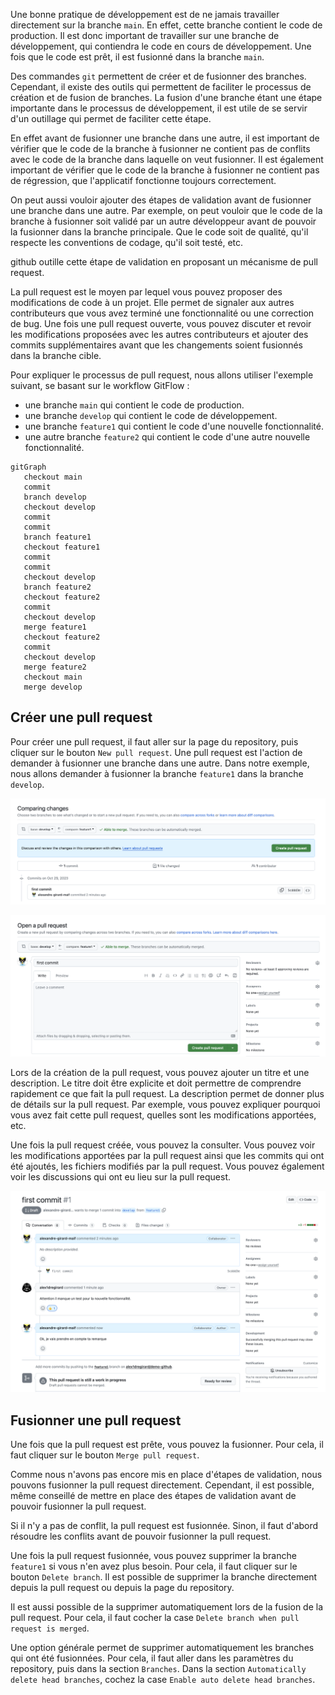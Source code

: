 Une bonne pratique de développement est de ne jamais travailler directement sur la branche `main`. En effet, cette branche contient le code de production. Il est donc important de travailler sur une branche de développement, qui contiendra le code en cours de développement. Une fois que le code est prêt, il est fusionné dans la branche `main`.

Des commandes `git` permettent de créer et de fusionner des branches. Cependant, il existe des outils qui permettent de faciliter le processus de création et de fusion de branches. La fusion d'une branche étant une étape importante dans le processus de développement, il est utile de se servir d'un outillage qui permet de faciliter cette étape.

En effet avant de fusionner une branche dans une autre, il est important de vérifier que le code de la branche à fusionner ne contient pas de conflits avec le code de la branche dans laquelle on veut fusionner. Il est également important de vérifier que le code de la branche à fusionner ne contient pas de régression, que l'applicatif fonctionne toujours correctement.

On peut aussi vouloir ajouter des étapes de validation avant de fusionner une branche dans une autre. Par exemple, on peut vouloir que le code de la branche à fusionner soit validé par un autre développeur avant de pouvoir la fusionner dans la branche principale. Que le code soit de qualité, qu'il respecte les conventions de codage, qu'il soit testé, etc.

github outille cette étape de validation en proposant un mécanisme de pull request.

La pull request est le moyen par lequel vous pouvez proposer des modifications de code à un projet. Elle permet de signaler aux autres contributeurs que vous avez terminé une fonctionnalité ou une correction de bug. Une fois une pull request ouverte, vous pouvez discuter et revoir les modifications proposées avec les autres contributeurs et ajouter des commits supplémentaires avant que les changements soient fusionnés dans la branche cible.

Pour expliquer le processus de pull request, nous allons utiliser l'exemple suivant, se basant sur le workflow GitFlow :

- une branche `main` qui contient le code de production.
- une branche `develop` qui contient le code de développement.
- une branche `feature1` qui contient le code d'une nouvelle fonctionnalité.
- une autre branche `feature2` qui contient le code d'une autre nouvelle fonctionnalité.

```mermaid
gitGraph
   checkout main
   commit
   branch develop
   checkout develop
   commit
   commit
   branch feature1
   checkout feature1
   commit
   commit
   checkout develop
   branch feature2
   checkout feature2
   commit
   checkout develop
   merge feature1
   checkout feature2
   commit
   checkout develop
   merge feature2
   checkout main
   merge develop
```

## Créer une pull request

Pour créer une pull request, il faut aller sur la page du repository, puis cliquer sur le bouton `New pull request`. Une pull request est l'action de demander à fusionner une branche dans une autre. Dans notre exemple, nous allons demander à fusionner la branche `feature1` dans la branche `develop`.

![New pull request](./images/new-pull-request.png)

![Open a pull request](./images/open-a-pull-request.png)

Lors de la création de la pull request, vous pouvez ajouter un titre et une description. Le titre doit être explicite et doit permettre de comprendre rapidement ce que fait la pull request. La description permet de donner plus de détails sur la pull request. Par exemple, vous pouvez expliquer pourquoi vous avez fait cette pull request, quelles sont les modifications apportées, etc.

Une fois la pull request créée, vous pouvez la consulter. Vous pouvez voir les modifications apportées par la pull request ainsi que les commits qui ont été ajoutés, les fichiers modifiés par la pull request. Vous pouvez également voir les discussions qui ont eu lieu sur la pull request.

![Pull request](./images/pull-request.png)

## Fusionner une pull request

Une fois que la pull request est prête, vous pouvez la fusionner. Pour cela, il faut cliquer sur le bouton `Merge pull request`.

Comme nous n'avons pas encore mis en place d'étapes de validation, nous pouvons fusionner la pull request directement. Cependant, il est possible, même conseillé de mettre en place des étapes de validation avant de pouvoir fusionner la pull request.

Si il n'y a pas de conflit, la pull request est fusionnée. Sinon, il faut d'abord résoudre les conflits avant de pouvoir fusionner la pull request.

Une fois la pull request fusionnée, vous pouvez supprimer la branche `feature1` si vous n'en avez plus besoin. Pour cela, il faut cliquer sur le bouton `Delete branch`. Il est possible de supprimer la branche directement depuis la pull request ou depuis la page du repository. 

Il est aussi possible de la supprimer automatiquement lors de la fusion de la pull request. Pour cela, il faut cocher la case `Delete branch when pull request is merged`. 

Une option générale permet de supprimer automatiquement les branches qui ont été fusionnées. Pour cela, il faut aller dans les paramètres du repository, puis dans la section `Branches`. Dans la section `Automatically delete head branches`, cochez la case `Enable auto delete head branches`.
